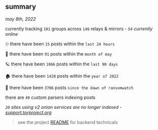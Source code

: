 
## summary
_may 8th, 2022_

currently tracking `101` groups across `146` relays & mirrors - _`54` currently online_

⏲ there have been `15` posts within the `last 24 hours`

🦈 there have been `91` posts within the `month of may`

🪐 there have been `1066` posts within the `last 90 days`

🏚 there have been `1420` posts within the `year of 2022`

🦕 there have been `3706` posts `since the dawn of ransomwatch`

there are `49` custom parsers indexing posts

_`20` sites using v2 onion services are no longer indexed - [support.torproject.org](https://support.torproject.org/onionservices/v2-deprecation/)_

> see the project [README](https://github.com/thetanz/ransomwatch#ransomwatch--) for backend technicals
